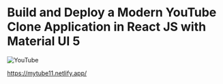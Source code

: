 # Build and Deploy a Modern YouTube Clone Application in React JS with Material UI 5

![YouTube](https://i.ibb.co/4R5RkmW/Thumbnail-5.png)

https://mytube11.netlify.app/
